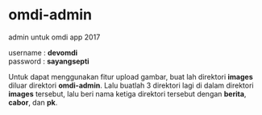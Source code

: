 # omdi-admin
admin untuk omdi app 2017

username : <b>devomdi</b>
<br>
password : <b>sayangsepti</b>

<p>Untuk dapat menggunakan fitur upload gambar, buat lah direktori <b>images</b> diluar direktori <b>omdi-admin</b>. Lalu buatlah 3 direktori lagi di dalam direktori <b>images</b> tersebut, lalu beri nama ketiga direktori tersebut dengan <b>berita</b>, <b>cabor</b>, dan <b>pk</b>.</p>
